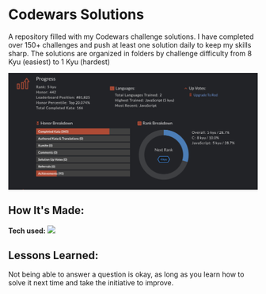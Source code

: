 # Codewars Solutions
A repository filled with my Codewars challenge solutions. I have completed over 150+ challenges and push at least one solution daily to keep my skills sharp. The solutions are organized in folders by challenge difficulty from 8 Kyu (easiest) to 1 Kyu (hardest)

<img align="center" src="https://github.com/WilliamPasternak/Codewars-Solutions/blob/master/CW%20Status.png" alt="Graph Showing Codewars challenge progress">


## How It's Made:

**Tech used:** <img src="https://img.shields.io/static/v1?label=|&message=JAVASCRIPT&color=3c7f5d&style=plastic&logo=javascript"/>

## Lessons Learned:
Not being able to answer a question is okay, as long as you learn how to solve it next time and take the initiative to improve.
